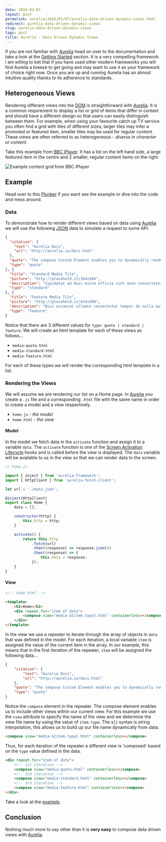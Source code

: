 ```yaml
---
date: 2016-03-07
layout: post
permalink: aurelia/2016/03/07/aurelia-data-driven-dynamic-views.html
redirect: aurelia-data-driven-dynamic-views
slug: aurelia-data-driven-dynamic-views
tags: post
title: Aurelia - Data Driven Dynamic Views
---
```


If you are not familiar with [Aurelia][1] head on over to the documentation and take a look at the [Getting Started][2] section. It is a very compelling framework. I am willing to bet that if you have used other modern frameworks you will find Aurelia a breeze to get going and may want to use it as your framework of choice right now. Once you are up and running Aurelia has an almost intuitive quality thanks to its adherence to standards.

## Heterogeneous Views

Rendering different views into the [DOM][3] is straightforward with [Aurelia][1]. It is a common requirement to display a list or grid of items that differ in context and should have a different design so that users can easily distinguish between them. For example, when using your favourite catch up TV service you often find a grid with tiles of different sizes; larger tiles may infer a promoted or featured item, smaller tiles may be used for regular content. These views are often referred to as heterogeneous - _diverse in character or content_.

Take this example from [BBC iPlayer](http://www.bbc.co.uk/iplayer). It has a list on the left hand side, a large featured item in the centre and 2 smaller, regular content items on the right.

![Example content grid from BBC iPlayer](/posts/heterogeneous-grid-iplayer.jpg)

## Example

Head over to this [Plunker][5] if you want see the example or dive into the code and mess around.

### Data

To demonstrate how to render different views based on data using [Aurelia][1] we will use the following [JSON][4] data to simulate a request to some API.

```json
{
  "citation": {
    "text": "Aurelia Docs",
    "url": "http://aurelia.io/docs.html"
  },
  "quote": "The compose Custom Element enables you to dynamically render UI into the DOM. Imagine you have a heterogeneous array of items, but each has a type property which tells you what it is.\r\n",
  "type": "quote"
}, {
  "title": "Standard Media Tile",
  "picture": "http://placehold.it/104x104",
  "description": "Cupidatat ad duis minim officia sint aute consectetur irure minim.\r\n",
  "type": "standard"
}, {
  "title": "Feature Media Tile",
  "picture": "http://placehold.it/424x208",
  "description": "Nisi occaecat ullamco consectetur tempor do nulla aute dolore eiusmod sunt eiusmod duis. Eu id non ipsum deserunt do enim et nostrud cillum ex ea magna deserunt est. Nostrud occaecat reprehenderit in velit veniam magna cupidatat dolor enim fugiat cillum. Lorem culpa exercitation ullamco elit culpa sit. Ut fugiat aliquip cillum mollit cillum tempor. Mollit veniam sint ipsum id nostrud adipisicing cillum tempor. Ex aliqua quis reprehenderit nostrud ullamco consequat.\r\n",
  "type": "feature"
}
```

Notice that there are 3 different values for `type:` `quote | standard | feature`. We will create an html template for each of these views as follows...

- `media-quote.html`
- `media-standard.html`
- `media-feature.html`

For each of these types we will render the corresponding html template in a list.

### Rendering the Views

We will assume we are rendering our list on a Home page. In [Aurelia][1] you create a `.js` file and a corresponding `.html` file with the same name in order to create a model and a view respectively.

- `home.js` - _the model_
- `home.html` - _the view_

#### Model

In the model we fetch data in the `activate` function and assign it to a variable `data`. The `activate` function is one of the [Screen Activation Lifecycle](http://aurelia.io/docs.html#/aurelia/framework/1.0.0-beta.1.1.4/doc/article/cheat-sheet/7) hooks and is called before the view is displayed. The `data` variable will be available to us in the view so that we can render data to the screen.

```js
// home.js

import { inject } from 'aurelia-framework';
import { HttpClient } from 'aurelia-fetch-client';

let url = './data.json';

@inject(HttpClient)
export class Home {
	data = [];

	constructor(http) {
		this.http = http;
	}

	activate() {
		return this.http
			.fetch(url)
			.then((response) => response.json())
			.then((response) => {
				this.data = response;
			});
	}
}
```

#### View

```html
<!-- home.html -->

<template>
	<h2>Home</h2>
	<div repeat.for="item of data">
		<compose view="media-${item.type}.html" containerless></compose>
	</div>
</template>
```

In the view we use a repeater to iterate through the array of objects in `data` that was defined in the model. For each iteration, a local variable `item` is assigned the value of the current item in the array. In our example, this means that in the first iteration of the repeater, `item` will be assigned the following data...

```json
{
	"citation": {
		"text": "Aurelia Docs",
		"url": "http://aurelia.io/docs.html"
	},
	"quote": "The compose Custom Element enables you to dynamically render UI into the DOM. Imagine you have a heterogeneous array of items, but each has a type property which tells you what it is.\r\n",
	"type": "quote"
}
```

Notice the `compose` element in the repeater. The compose element enables us to include other views within our current view. For this example we use the `view` attribute to specify the name of the view and we determine the view file name by using the value of `item.type`. The `${}` syntax is string interpolation, this allows us to build up our file name dynamically from data.

```html
<compose view="media-${item.type}.html" containerless></compose>
```

Thus, for each iteration of the repeater a different view is 'composed' based on the `type` value defined in the data.

```html
<div repeat.for="item of data">
	<!-- 1st iteration -->
	<compose view="media-quote.html" containerless></compose>
	<!-- 2nd iteration -->
	<compose view="media-standard.html" containerless></compose>
	<!-- 3rd iteration -->
	<compose view="media-feature.html" containerless></compose>
</div>
```

Take a look at the [example][5].

## Conclusion

Nothing much more to say other than it is **very easy** to compose data driven views with [Aurelia][1].

[1]: http://aurelia.io/
[2]: http://aurelia.io/docs.html#/aurelia/framework/1.0.0-beta.1.1.4/doc/article/getting-started
[3]: https://developer.mozilla.org/en-US/docs/Web/API/Document_Object_Model
[4]: https://en.wikipedia.org/wiki/JSON
[5]: https://plnkr.co/edit/qdiuiU?p=preview
